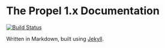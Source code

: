 The Propel 1.x Documentation
============================

[![Build
Status](https://travis-ci.org/propelorm/Propel?branch=gh-pages)](https://travis-ci.org/propelorm/Propel)

Written in Markdown, built using [Jekyll](jekyllrb.com).
